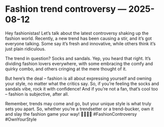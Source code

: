 # Fashion trend controversy — 2025-08-12

Hey fashionistas! Let’s talk about the latest controversy shaking up the fashion world. Recently, a new trend has been causing a stir, and it’s got everyone talking. Some say it’s fresh and innovative, while others think it’s just plain ridiculous. 

The trend in question? Socks and sandals. Yep, you heard that right. It’s dividing fashion lovers everywhere, with some embracing the comfy and quirky combo, and others cringing at the mere thought of it. 

But here’s the deal – fashion is all about expressing yourself and owning your style, no matter what the critics say. So, if you’re feeling the socks and sandals vibe, rock it with confidence! And if you’re not a fan, that’s cool too – fashion is subjective, after all.

Remember, trends may come and go, but your unique style is what truly sets you apart. So, whether you’re a trendsetter or a trend-bucker, own it and slay the fashion game your way! 💁🏽‍♀️✨ #FashionControversy #OwnYourStyle